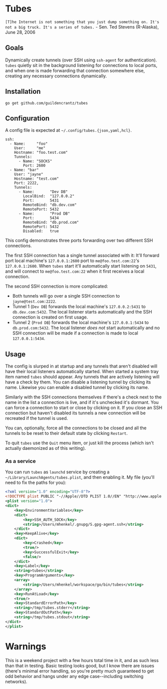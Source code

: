 # Tubes

`[T]he Internet is not something that you just dump something on. It's not a big truck. It's a series of tubes.` - Sen. Ted Stevens (R-Alaska), June 28, 2006

## Goals

Dynamically create tunnels (over SSH using `ssh-agent` for authentication). `tubes` quietly sit in the background listening for connections to local ports, and when one is made forwarding that connection somewhere else, creating any necessary connections dynamically.

## Installation

`go get github.com/guildencrantz/tubes`

## Configuration

A config file is expected at `~/.config/tubes.{json,yaml,hcl}`.

```
ssh:
  - Name:     "foo"
    User:     "me"
    Hostname: "foo.test.com"
    Tunnels:
      - Name: "SOCKS"
        Port: 2600
  - Name: "bar"
    User: "jayne"
    Hostname: "test.com"
    Port: 2222,
    Tunnels:
      - Name:       "Dev DB"
        LocalBind:  "127.0.0.2"
        Port:       5431
        RemoteBind: "db.dev.com"
        RemotePort: 5432
      - Name:       "Prod DB"
        Port:       5434
        RemoteBind: "db.prod.com"
        RemotePort: 5432
        Disabled:   true
```

This config demonstrates three ports forwarding over two different SSH connections.

The first SSH connection has a single tunnel associated with it: It'll forward port local machine's `127.0.0.1:2600` port to `me@foo.test.com:22`'s `127.0.0.1:2600`. When `tubes` start it'll automatically start listening on `5431`, and will connect to `me@foo.test.com:22` when it first receives a local connection.

The second SSH connection is more complicated:
* Both tunnels will go over a single SSH connection to `jayne@test.com:2222`.
* Tunnel 1 (`Dev DB`) forwards the local machine's `127.0.0.2:5431` to `db.dev.com:5432`. The local listener starts automatically and the SSH connection is created on first usage.
* Tunnel 2 (`Prod DB`) forwards the local machine's `127.0.0.1:5434` to `db.prod.com:5432`. The local listener _does not_ start automatically and no SSH connection will be made if a connection is made to local `127.0.0.1:5434`.

## Usage

The config is slurped in at startup and any tunnels that aren't disabled will have their local listeners automatically started. When started a system tray item named `tubes` should appear. Any tunnels that are actively listening will have a check by them. You can disable a listening tunnel by clicking its name. Likewise you can enable a disabled tunnel by clicking its name.

Similarly with the SSH connections themselves if there's a check next to the name in the list a connection is live, and if it's unchecked it's dormant. You can force a connection to start or close by clicking on it. If you close an SSH connection but haven't disabled its tunnels a new connection will be recreated if the tunnel is used.

You can, optionally, force all the connections to be closed and all the tunnels to be reset to their default state by clicking `Restart`.

To quit `tubes` use the `Quit` menu item, or just kill the process (which isn't actually daemonized as of this writing).

### As a service

You can run `tubes` as `launchd` service by creating a `~/Library/LaunchAgents/tubes.plist`, and then enabling it. My file (you'll need to fix the paths for you):

```xml
<?xml version="1.0" encoding="UTF-8"?>
<!DOCTYPE plist PUBLIC "-//Apple//DTD PLIST 1.0//EN" "http://www.apple.com/DTDs/PropertyList-1.0.dtd">
<plist version="1.0">
<dict>
	<key>EnvironmentVariables</key>
	<dict>
		<key>SSH_AUTH_SOCK</key>
		<string>/Users/mhenkel/.gnupg/S.gpg-agent.ssh</string>
	</dict>
	<key>KeepAlive</key>
	<dict>
		<key>Crashed</key>
		<true/>
		<key>SuccessfulExit</key>
		<false/>
	</dict>
	<key>Label</key>
	<string>tubes</string>
	<key>ProgramArguments</key>
	<array>
		<string>/Users/mhenkel/workspace/go/bin/tubes</string>
	</array>
	<key>RunAtLoad</key>
	<true/>
	<key>StandardErrorPath</key>
	<string>/tmp/tubes.stderr</string>
	<key>StandardOutPath</key>
	<string>/tmp/tubes.stdout</string>
</dict>
</plist>
```

# Warnings

This is a weekend project with a few hours total time in it, and as such less than that in testing. Basic testing looks good, but I know there are issues (there's minimal error handling, so you're pretty much guaranteed to get odd behavior and hangs under any edge case--including switching networks).
